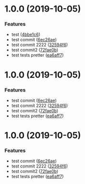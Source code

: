 # 1.0.0 (2019-10-05)


### Features

* test ([4bbe1c6](https://github.com/gu091120/my-app-cil/commit/4bbe1c6))
* test commit ([6ec26ae](https://github.com/gu091120/my-app-cil/commit/6ec26ae))
* test commit 2222 ([32594f6](https://github.com/gu091120/my-app-cil/commit/32594f6))
* test commit2 ([72fae0b](https://github.com/gu091120/my-app-cil/commit/72fae0b))
* test tests pretter ([ea6aff7](https://github.com/gu091120/my-app-cil/commit/ea6aff7))



# 1.0.0 (2019-10-05)


### Features

* test commit ([6ec26ae](https://github.com/gu091120/my-app-cil/commit/6ec26ae))
* test commit 2222 ([32594f6](https://github.com/gu091120/my-app-cil/commit/32594f6))
* test commit2 ([72fae0b](https://github.com/gu091120/my-app-cil/commit/72fae0b))
* test tests pretter ([ea6aff7](https://github.com/gu091120/my-app-cil/commit/ea6aff7))



# 1.0.0 (2019-10-05)


### Features

* test commit ([6ec26ae](https://github.com/gu091120/my-app-cil/commit/6ec26ae))
* test commit 2222 ([32594f6](https://github.com/gu091120/my-app-cil/commit/32594f6))
* test commit2 ([72fae0b](https://github.com/gu091120/my-app-cil/commit/72fae0b))
* test tests pretter ([ea6aff7](https://github.com/gu091120/my-app-cil/commit/ea6aff7))



